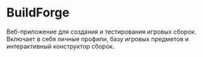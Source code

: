 # BuildForge
Веб-приложение для создания и тестирования игровых сборок. Включает в себя личные профили, базу игровых предметов и интерактивный конструктор сборок.